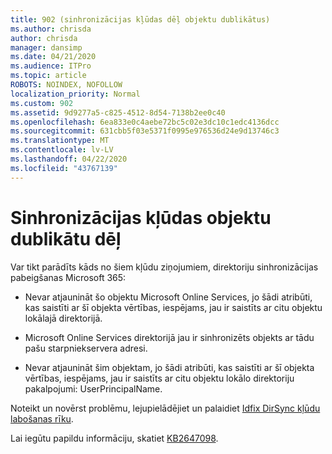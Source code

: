```yaml
---
title: 902 (sinhronizācijas kļūdas dēļ objektu dublikātus)
ms.author: chrisda
author: chrisda
manager: dansimp
ms.date: 04/21/2020
ms.audience: ITPro
ms.topic: article
ROBOTS: NOINDEX, NOFOLLOW
localization_priority: Normal
ms.custom: 902
ms.assetid: 9d9277a5-c825-4512-8d54-7138b2ee0c40
ms.openlocfilehash: 6ea833e0c4aebe72bc5c02e3dc10c1edc4136dcc
ms.sourcegitcommit: 631cbb5f03e5371f0995e976536d24e9d13746c3
ms.translationtype: MT
ms.contentlocale: lv-LV
ms.lasthandoff: 04/22/2020
ms.locfileid: "43767139"
---
```

# <a name="sync-errors-due-to-duplicate-objects"></a>Sinhronizācijas kļūdas objektu dublikātu dēļ

Var tikt parādīts kāds no šiem kļūdu ziņojumiem, direktoriju sinhronizācijas pabeigšanas Microsoft 365:

- Nevar atjaunināt šo objektu Microsoft Online Services, jo šādi atribūti, kas saistīti ar šī objekta vērtības, iespējams, jau ir saistīts ar citu objektu lokālajā direktorijā.

- Microsoft Online Services direktorijā jau ir sinhronizēts objekts ar tādu pašu starpniekservera adresi.

- Nevar atjaunināt šim objektam, jo šādi atribūti, kas saistīti ar šī objekta vērtības, iespējams, jau ir saistīts ar citu objektu lokālo direktoriju pakalpojumi: UserPrincipalName.

Noteikt un novērst problēmu, lejupielādējiet un palaidiet [Idfix DirSync kļūdu labošanas rīku](https://www.microsoft.com/download/details.aspx?id=36832).

Lai iegūtu papildu informāciju, skatiet [KB2647098](https://support.microsoft.com/help/2647098/duplicate-or-invalid-attributes-prevent-directory-synchronization-in-o).
